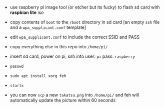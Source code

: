 + use raspberry pi image tool (or etcher but its fucky) to flash sd card with **raspbian lite** iso
+ copy contents of `boot` to the `/boot` directory in sd card [an empty `ssh` file and a `wpa_supplicant.conf` template]
+ edit `wpa_supplicant.conf` to include the correct SSID and PASS
+ copy everything else in this repo into `/home/pi/`
+ insert sd card, power on pi, ssh into user: `pi` pass: `raspberry`
+ `passwd`
+ `sudo apt install xorg feh`
+ `startx`

+ you can now `scp` a new `takatsu.png` into `/home/pi/` and feh will automatically update the picture within 60 seconds
